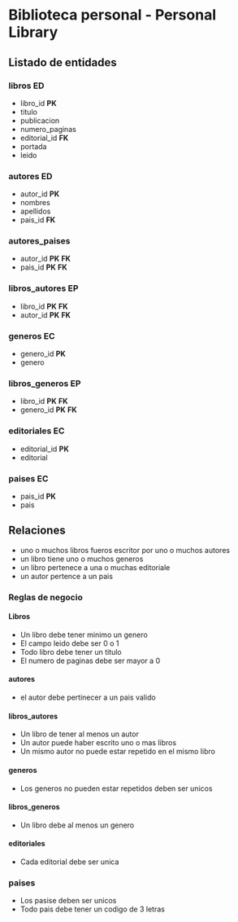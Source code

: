 # Biblioteca personal - Personal Library

## Listado de entidades

### libros **ED**
- libro_id **PK**
- titulo
- publicacion
- numero_paginas
- editorial_id **FK**
- portada
- leido

### autores **ED**
- autor_id **PK**
- nombres
- apellidos
- pais_id **FK**

### autores_paises
- autor_id **PK** **FK**
- pais_id **PK** **FK**

### libros_autores **EP**
- libro_id **PK** **FK**
- autor_id **PK** **FK**

### generos **EC**
- genero_id **PK**
- genero

### libros_generos **EP**
- libro_id **PK** **FK**
- genero_id **PK** **FK**

### editoriales **EC**
- editorial_id **PK**
- editorial

### paises **EC**
- pais_id **PK**
- pais

## Relaciones
* uno o muchos libros fueros escritor por uno o muchos autores
* un libro tiene uno o muchos generos
* un libro pertenece a una o muchas editoriale
* un autor pertence a un pais

### Reglas de negocio

#### Libros
- Un libro debe tener minimo un genero
- El campo leido debe ser 0 o 1
- Todo libro debe tener un titulo
- El numero de paginas debe ser mayor a 0

#### autores
- el autor debe pertinecer a un pais valido

#### libros_autores
- Un libro de tener al menos un autor
- Un autor puede haber escrito uno o mas libros
- Un mismo autor no puede estar repetido en el mismo libro

#### generos
- Los generos no pueden estar repetidos deben ser unicos

#### libros_generos
- Un libro debe al menos un genero  

#### editoriales
- Cada editorial debe ser unica

### paises
- Los pasise deben ser unicos
- Todo pais debe tener un codigo de 3 letras